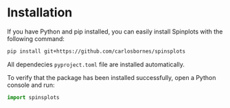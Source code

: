 # Installation 

If you have Python and pip installed, you can easily install Spinplots with the following command:

```bash
pip install git+https://github.com/carlosbornes/spinsplots
```

All dependecies `pyproject.toml` file are installed automatically.

To verify that the package has been installed successfully, open a Python console and run:

```python
import spinsplots
```
